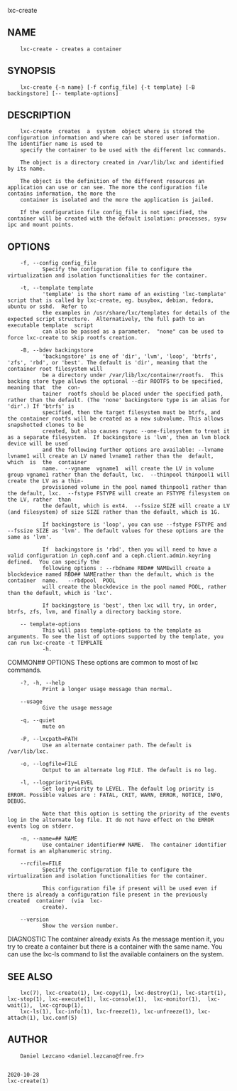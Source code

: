   lxc-create
 
## NAME
        lxc-create - creates a container
 
## SYNOPSIS
        lxc-create {-n name} [-f config_file] {-t template} [-B backingstore] [-- template-options]
 
## DESCRIPTION
        lxc-create  creates  a  system  object where is stored the configuration information and where can be stored user information. The identifier name is used to
        specify the container to be used with the different lxc commands.
 
        The object is a directory created in /var/lib/lxc and identified by its name.
 
        The object is the definition of the different resources an application can use or can see. The more the configuration file contains information, the more the
        container is isolated and the more the application is jailed.
 
        If the configuration file config_file is not specified, the container will be created with the default isolation: processes, sysv ipc and mount points.
 
## OPTIONS
        -f, --config config_file
               Specify the configuration file to configure the virtualization and isolation functionalities for the container.
 
        -t, --template template
               'template' is the short name of an existing 'lxc-template' script that is called by lxc-create, eg. busybox, debian, fedora, ubuntu or sshd.  Refer to
               the examples in /usr/share/lxc/templates for details of the expected script structure.  Alternatively, the full path to an executable template  script
               can also be passed as a parameter.  "none" can be used to force lxc-create to skip rootfs creation.
 
        -B, --bdev backingstore
               'backingstore' is one of 'dir', 'lvm', 'loop', 'btrfs', 'zfs', 'rbd', or 'best'. The default is 'dir', meaning that the container root filesystem will
               be a directory under /var/lib/lxc/container/rootfs.  This backing store type allows the optional --dir ROOTFS to be specified, meaning that  the  con‐
               tainer  rootfs should be placed under the specified path, rather than the default. (The 'none' backingstore type is an alias for 'dir'.) If 'btrfs' is
               specified, then the target filesystem must be btrfs, and the container rootfs will be created as a new subvolume. This allows snapshotted clones to be
               created, but also causes rsync --one-filesystem to treat it as a separate filesystem.  If backingstore is 'lvm', then an lvm block device will be used
               and the following further options are available: --lvname lvname1 will create an LV named lvname1 rather than the  default,  which  is  the  container
               name.  --vgname  vgname1  will create the LV in volume group vgname1 rather than the default, lxc.  --thinpool thinpool1 will create the LV as a thin-
               provisioned volume in the pool named thinpool1 rather than the default, lxc.  --fstype FSTYPE will create an FSTYPE filesystem on the LV, rather  than
               the default, which is ext4.  --fssize SIZE will create a LV (and filesystem) of size SIZE rather than the default, which is 1G.
 
               If backingstore is 'loop', you can use --fstype FSTYPE and --fssize SIZE as 'lvm'. The default values for these options are the same as 'lvm'.
 
               If  backingstore is 'rbd', then you will need to have a valid configuration in ceph.conf and a ceph.client.admin.keyring defined.  You can specify the
               following options : --rbdname RBD## NAMEwill create a blockdevice named RBD## NAMErather than the default, which is the container  name.   --rbdpool  POOL
               will create the blockdevice in the pool named POOL, rather than the default, which is 'lxc'.
 
               If backingstore is 'best', then lxc will try, in order, btrfs, zfs, lvm, and finally a directory backing store.
 
        -- template-options
               This will pass template-options to the template as arguments. To see the list of options supported by the template, you can run lxc-create -t TEMPLATE
               -h.
 
 COMMON## OPTIONS
        These options are common to most of lxc commands.
 
        -?, -h, --help
               Print a longer usage message than normal.
 
        --usage
               Give the usage message
 
        -q, --quiet
               mute on
 
        -P, --lxcpath=PATH
               Use an alternate container path. The default is /var/lib/lxc.
 
        -o, --logfile=FILE
               Output to an alternate log FILE. The default is no log.
 
        -l, --logpriority=LEVEL
               Set log priority to LEVEL. The default log priority is ERROR. Possible values are : FATAL, CRIT, WARN, ERROR, NOTICE, INFO, DEBUG.
 
               Note that this option is setting the priority of the events log in the alternate log file. It do not have effect on the ERROR events log on stderr.
 
        -n, --name=## NAME
               Use container identifier## NAME.  The container identifier format is an alphanumeric string.
 
        --rcfile=FILE
               Specify the configuration file to configure the virtualization and isolation functionalities for the container.
 
               This configuration file if present will be used even if there is already a configuration file present in the previously created  container  (via  lxc-
               create).
 
        --version
               Show the version number.
 
 DIAGNOSTIC
        The container already exists
               As  the  message  mention  it,  you  try to create a container but there is a container with the same name. You can use the lxc-ls command to list the
               available containers on the system.
 
## SEE ALSO
        lxc(7), lxc-create(1), lxc-copy(1), lxc-destroy(1), lxc-start(1), lxc-stop(1), lxc-execute(1), lxc-console(1),  lxc-monitor(1),  lxc-wait(1),  lxc-cgroup(1),
        lxc-ls(1), lxc-info(1), lxc-freeze(1), lxc-unfreeze(1), lxc-attach(1), lxc.conf(5)
 
## AUTHOR
        Daniel Lezcano <daniel.lezcano@free.fr>
 
                                                                              2020-10-28                                                                lxc-create(1)
